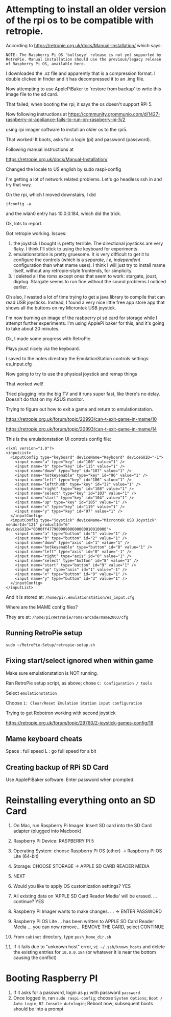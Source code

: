 # Attempting to install an older version of the rpi os to be compatible with retropie.

According to https://retropie.org.uk/docs/Manual-Installation/
which says:
```
NOTE: The Raspberry Pi OS 'bullseye' release is not yet supported by RetroPie. Manual installation should use the previous/legacy release of Raspberry Pi OS, available here.

```

I downloaded the .xz file and apparently that is a compression format.  I double clicked in finder and it has decompressed it to an .img file.

Now attempting to use ApplePiBaker to 'restore from backup' to write this image file to the sd card.

That failed; when booting the rpi, it says the os doesn't support RPi 5.

Now following instructions at https://community.grommunio.com/d/1427-raspberry-pi-appliance-fails-to-run-on-raspberry-pi-5/2

using rpi imager software to install an older os to the rpi5.

That worked! It boots, asks for a login (pi) and password (password).

Following manual instructions at

https://retropie.org.uk/docs/Manual-Installation/

Changed the locale to US english by sudo raspi-config




I'm getting a lot of network related problems.  Let's go headless ssh in and try that way.

On the rpi, which I moved downstairs, I did
```
ifconfig -a
```
and the wlan0 entry has 10.0.0.184, which did the trick.


Ok, lots to report.

Got retropie working.  Issues:

1) the joystick I bought is pretty terrible.  The directional joysticks are very flaky.  I think I'll stick to using the keyboard for experiments.
2) emulationstation is pretty gruesome.  It is very difficult to get it to configure the controls (which is a *separate, i.e, independent* configuration than what mame uses).  I think I will just try to install mame itself, without any retropie-style frontends, for simplicity.
3) I deleted all the roms except ones that seem to work: stargate, joust, digdug.  Stargate seems to run fine without the sound problems I noticed earlier.

Oh also, I wasted a lot of time trying to get a java library to compile that can read USB joysticks.  Instead, I found a very nice little free app store app that shows all the buttons on my Microntek USB joystick.

I'm now burning an image of the rasbperry pi sd card for storage while I attempt further experiments.  I'm using ApplePi baker for this, and it's going to take about 20 minutes.



Ok, I made some progress with RetroPie.

Plays joust nicely via the keyboard.

I saved to the notes directory the EmulationStation controls settings:  es_input.cfg

Now going to try to use the physical joystick and remap things

That worked well!

Tried plugging into the big TV and it runs super fast, like there's no delay.  Doesn't do that on my ASUS monitor.


Trying to figure out how to exit a game and return to emulationstation.

https://retropie.org.uk/forum/topic/20993/can-t-exit-game-in-mame/10

https://retropie.org.uk/forum/topic/20993/can-t-exit-game-in-mame/14


This is the emulationstation UI controls config file:


```
<?xml version="1.0"?>
<inputList>
  <inputConfig type="keyboard" deviceName="Keyboard" deviceGUID="-1">
    <input name="a" type="key" id="100" value="1" />
    <input name="b" type="key" id="115" value="1" />
    <input name="down" type="key" id="107" value="1" />
    <input name="hotkeyenable" type="key" id="96" value="1" />
    <input name="left" type="key" id="106" value="1" />
    <input name="leftthumb" type="key" id="32" value="1" />
    <input name="right" type="key" id="108" value="1" />
    <input name="select" type="key" id="103" value="1" />
    <input name="start" type="key" id="104" value="1" />
    <input name="up" type="key" id="105" value="1" />
    <input name="x" type="key" id="119" value="1" />
    <input name="y" type="key" id="97" value="1" />
  </inputConfig>
  <inputConfig type="joystick" deviceName="Microntek USB Joystick" vendorId="121" productId="6" deviceGUID="0300ff47790000000600000010010000">
    <input name="a" type="button" id="1" value="1" />
    <input name="b" type="button" id="2" value="1" />
    <input name="down" type="axis" id="1" value="1" />
    <input name="hotkeyenable" type="button" id="8" value="1" />
    <input name="left" type="axis" id="0" value="-1" />
    <input name="right" type="axis" id="0" value="1" />
    <input name="select" type="button" id="8" value="1" />
    <input name="start" type="button" id="9" value="1" />
    <input name="up" type="axis" id="1" value="-1" />
    <input name="x" type="button" id="0" value="1" />
    <input name="y" type="button" id="3" value="1" />
  </inputConfig>
</inputList>
```
And it is stored at: `/home/pi/.emulationstation/es_input.cfg`


Where are the MAME config files?

They are at:
`/home/pi/RetroPie/roms/arcade/mame2003/cfg`






## Running RetroPie setup

```
sudo ~/RetroPie-Setup/retropie-setup.sh
```

## Fixing start/select ignored when within game

Make sure emulationstation is NOT running.

Ran RetroPie setup script, as above; chose `C: Configuration / tools`

Select `emulationstation`

Choose `1: Clear/Reset Emulation Station input configuration`



Trying to get Robotron working with second joystick

https://retropie.org.uk/forum/topic/29760/2-joystick-games-config/18



## Mame keyboard cheats

Space : full speed
L     : go full speed for a bit


## Creating backup of RPi SD Card

Use ApplePiBaker software.  Enter password when prompted.

# Reinstalling everything onto an SD Card

1. On Mac, run Raspberry Pi Imager.  Insert SD card into the SD Card adapter (plugged into Macbook)

1. Raspberry Pi Device:   RASPBERRY PI 5
1. Operating System: choose Raspberry Pi OS (other) -> Raspberry Pi OS Lite (64-bit)
1. Storage:  CHOOSE STORAGE -> APPLE SD CARD READER MEDIA
1. NEXT
1. Would you like to apply OS customization settings? YES
1. All existing data on 'APPLE SD Card Reader Media' will be erased.   ... continue?  YES
1. Raspberry PI Imager wants to make changes. ... -> ENTER PASSWORD
1. Raspberry Pi OS Lite ... has been written to APPLE SD Card Reader Media ... you can now remove... REMOVE THE CARD, select CONTINUE
1. From `cabinet` directory, type `push_home_dir.sh`
1. If it fails due to "unknown host" error, `vi ~/.ssh/known_hosts` and delete the existing entries for `10.0.0.184` (or whatever it is near the bottom causing the conflict)


# Booting Raspberry PI

1. If it asks for a password, login as `pi` with password `password`
1. Once logged in, ran `sudo raspi-config`; choose `System Options`; `Boot / Auto Login`; `B2 Console Autologin`; Reboot now; subsequent boots should be into a prompt





